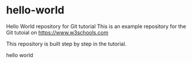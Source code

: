 # hello-world
Hello World repository for Git tutorial
This is an example repository for the Git tutoial on https://www.w3schools.com

This repository is built step by step in the tutorial.

hello world

